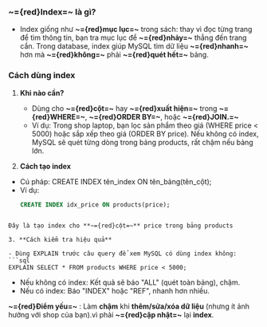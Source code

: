 ### **~={red}Index=~** là gì?

- Index giống như **~={red}mục lục=~** trong sách: thay vì đọc từng trang để tìm thông tin, bạn tra mục lục để **~={red}nhảy=~** thẳng đến trang cần. Trong database, index giúp MySQL tìm dữ liệu **~={red}nhanh=~** hơn mà **~={red}không=~** phải **~={red}quét hết=~** bảng.

### **Cách dùng index**

1. **Khi nào cần?**
    - Dùng cho **~={red}cột=~** hay **~={red}xuất hiện=~** trong **~={red}WHERE=~**, **~={red}ORDER BY=~**, hoặc **~={red}JOIN.=~**
    - Ví dụ: Trong shop laptop, bạn lọc sản phẩm theo giá (WHERE price < 5000) hoặc sắp xếp theo giá (ORDER BY price). Nếu không có index, MySQL sẽ quét từng dòng trong bảng products, rất chậm nếu bảng lớn.

2. **Cách tạo index**
- Cú pháp: CREATE INDEX tên_index ON tên_bảng(tên_cột);
- Ví dụ:
	```sql
	CREATE INDEX idx_price ON products(price);
```

Đây là tạo index cho **~={red}cột=~** price trong bảng products

3. **Cách kiểm tra hiệu quả**

- Dùng EXPLAIN trước câu query để xem MySQL có dùng index không:
```sql
EXPLAIN SELECT * FROM products WHERE price < 5000;
```

- Nếu không có index: Kết quả sẽ báo "ALL" (quét toàn bảng), chậm.
- Nếu có index: Báo "INDEX" hoặc "REF", nhanh hơn nhiều.

**~={red}Điểm yếu=~** : Làm **chậm** khi **thêm/sửa/xóa dữ liệu** (nhưng ít ảnh hưởng với shop của bạn).vì phải **~={red}cập nhật=~** lại **index**.

